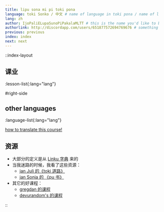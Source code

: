 ```yaml
---
title: lipu sona mi pi toki pona
language: toki Sonko / 中文 # name of language in toki pona / name of language in the language
lang: zh
author: IjoPaliELupaSunoPiPakalaMLTT # this is the name you'd like to be credited with
authorlink: http://discordapp.com/users/651877572694769676 # something you'd like your name to link to
previous: previous
index: index
next: next
---
```


::index-layout

## 课业
<!-- this will automatically generate the list of courses -->
:lesson-list{:lang="lang"}

#right-side

## other languages
<!-- this will automatically generate the list of languages -->
:language-list{:lang="lang"}

[how to translate this course!](/translate)

## 资源

- 大部分的定义是从 [Linku 字典](https://linku.la/) 来的
- 当我迷路的时候，我看了这些资源：
  - [jan Juli 的《toki 道路》](https://github.com/kilipan/nasin-toki)
  - [jan Sonja 的 《pu 书》](https://tokipona.org/)
- 其它的好课程：
  - [gregdan 的课程](https://mun.la/toki-pona/)
  - [devurandom's 的课程](https://lipu-sona.pona.la/)

::
